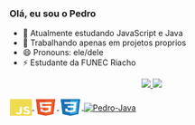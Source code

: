 ### Olá, eu sou o Pedro



- 🔭 Atualmente estudando JavaScript e Java
- 🌱 Trabalhando apenas em projetos proprios
- 😄 Pronouns: ele/dele
- ⚡ Estudante da FUNEC Riacho 

<div align="center">
  <a href="https://github.com/pedroD630">
  <img height="180em" src="https://github-readme-stats.vercel.app/api?username=pedroD630&show_icons=true&theme=dark&include_all_commits=true&count_private=true"/>
  <img height="180em" src="https://github-readme-stats.vercel.app/api/top-langs/?username=pedroD630&layout=compact&langs_count=7&theme=dark"/>
</div>
  
  
  <div style="display: inline_block"><br>
    <img align="center" alt="Rafa-Js" height="30" width="40" src="https://raw.githubusercontent.com/devicons/devicon/master/icons/javascript/javascript-plain.svg">
    <img align="center" alt="Pedro-HTML" height="30" width="40" src="https://raw.githubusercontent.com/devicons/devicon/master/icons/html5/html5-original.svg">
    <img align="center" alt="Pedro-CSS" height="30" width="40" src="https://raw.githubusercontent.com/devicons/devicon/master/icons/css3/css3-original.svg">
    <img align="center" alt="Pedro-Java" height="30" width="40" src="https://cdn.jsdelivr.net/gh/devicons/devicon/icons/java/java-original.svg">

</div>
  
  ##
  
